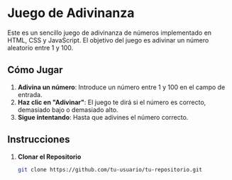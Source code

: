 # Juego de Adivinanza

Este es un sencillo juego de adivinanza de números implementado en HTML, CSS y JavaScript. El objetivo del juego es adivinar un número aleatorio entre 1 y 100.

## Cómo Jugar

1. **Adivina un número**: Introduce un número entre 1 y 100 en el campo de entrada.
2. **Haz clic en "Adivinar"**: El juego te dirá si el número es correcto, demasiado bajo o demasiado alto.
3. **Sigue intentando**: Hasta que adivines el número correcto.

## Instrucciones

1. **Clonar el Repositorio**

   ```sh
   git clone https://github.com/tu-usuario/tu-repositorio.git
